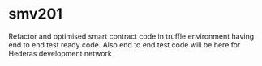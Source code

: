 # smv201
Refactor and optimised smart contract code in truffle environment having end to end test ready code. Also end to end test code will be here for Hederas development network
